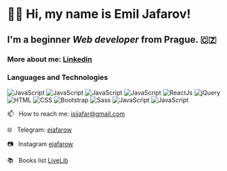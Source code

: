 # 👋🏻 Hi, my name is **Emil Jafarov**!
## I'm a beginner *Web developer* from Prague. 🇨🇿
### More about me: [Linkedin](https://www.linkedin.com/in/ejafarow)
### Languages and Technologies 
![JavaScript](https://img.shields.io/badge/-PHP-090909?style=for-the-badge&logo=PHP)
![JavaScript](https://img.shields.io/badge/-mysql-090909?style=for-the-badge&logo=mysql)
![JavaScript](https://img.shields.io/badge/-laravel-090909?style=for-the-badge&logo=laravel)
![JavaScript](https://img.shields.io/badge/-JavaScript-090909?style=for-the-badge&logo=JavaScript)
![ReactJs](https://img.shields.io/badge/-ReactJs-090909?style=for-the-badge&logo=React)
![jQuery](https://img.shields.io/badge/-jquery-090909?style=for-the-badge&logo=jquery)
![HTML](https://img.shields.io/badge/-HTML-090909?style=for-the-badge&logo=html5)
![CSS](https://img.shields.io/badge/-CSS-090909?style=for-the-badge&logo=css3)
![Bootstrap](https://img.shields.io/badge/-bootstrap-090909?style=for-the-badge&logo=Bootstrap)
![Sass](https://img.shields.io/badge/-sass-090909?style=for-the-badge&logo=sass)
![JavaScript](https://img.shields.io/badge/-composer-090909?style=for-the-badge&logo=composer)
![JavaScript](https://img.shields.io/badge/-docker-090909?style=for-the-badge&logo=docker)

 📫  &nbsp; How to reach me: isijafar@gmail.com
 
 🌐  &nbsp; Telegram: [ejafarow](https://t.me/ejafarow)
 
 :camera: &nbsp; Instagram [ejafarow](https://www.instagram.com/ejafarow/)
 
 :books: &nbsp; Books list [LiveLib](https://www.livelib.ru/reader/ejafarow/read)



